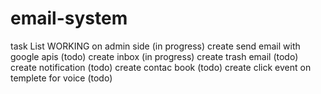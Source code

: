 # email-system
task List
WORKING on admin side (in progress)
create send email with google apis (todo)
create inbox (in progress)
create trash email (todo)
create notification (todo)
create contac book (todo)
create click event on templete for voice (todo)
